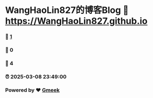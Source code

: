 # WangHaoLin827的博客Blog :link: https://WangHaoLin827.github.io 
### :page_facing_up: [1](https://WangHaoLin827.github.io/tag.html) 
### :speech_balloon: 0 
### :hibiscus: 4 
### :alarm_clock: 2025-03-08 23:49:00 
### Powered by :heart: [Gmeek](https://github.com/Meekdai/Gmeek)
